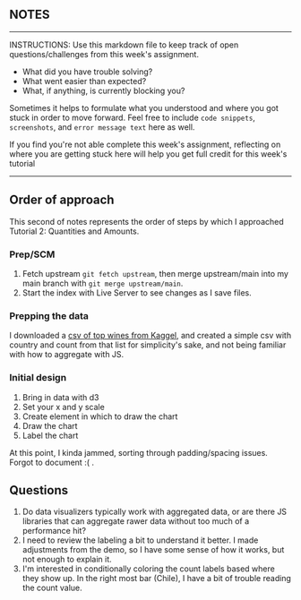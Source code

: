 ## NOTES

-----------
INSTRUCTIONS:
Use this markdown file to keep track of open questions/challenges from this week's assignment.
- What did you have trouble solving?
- What went easier than expected?
- What, if anything, is currently blocking you?

Sometimes it helps to formulate what you understood and where you got stuck in order to move forward. Feel free to include `code snippets`, `screenshots`, and `error message text` here as well.

If you find you're not able complete this week's assignment, reflecting on where you are getting stuck here will help you get full credit for this week's tutorial

------------

## Order of approach

This second of notes represents the order of steps by which I approached Tutorial 2: Quantities and Amounts.

### Prep/SCM

1. Fetch upstream `git fetch upstream`, then merge upstream/main into my main branch with `git merge upstream/main`.
1. Start the index with Live Server to see changes as I save files.

### Prepping the data

I downloaded a [csv of top wines from Kaggel](https://www.kaggle.com/zynicide/wine-reviews?select=winemag-data_first150k.csv), and created a simple csv with country and count from that list for simplicity's sake, and not being familiar with how to aggregate with JS.

### Initial design

1. Bring in data with d3
1. Set your x and y scale
1. Create element in which to draw the chart
1. Draw the chart
1. Label the chart

At this point, I kinda jammed, sorting through padding/spacing issues. Forgot to document :( .

## Questions

1. Do data visualizers typically work with aggregated data, or are there JS libraries that can aggregate rawer data without too much of a performance hit?
2. I need to review the labeling a bit to understand it better. I made adjustments from the demo, so I have some sense of how it works, but not enough to explain it.
3. I'm interested in conditionally coloring the count labels based where they show up. In the right most bar (Chile), I have a bit of trouble reading the count value. 
